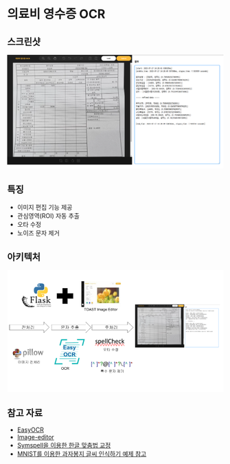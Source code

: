 # 의료비 영수증 OCR

## 스크린샷

![스크린샷](./docs/screen_shot_01.png)

## 특징

* 이미지 편집 기능 제공
* 관심영역(ROI) 자동 추출
* 오타 수정
* 노이즈 문자 제거

## 아키텍처

![아키텍처](./docs/archi.png)

## 참고 자료

* [EasyOCR](https://github.com/JaidedAI/EasyOCR)
* [Image-editor](https://ui.toast.com/tui-image-editor)
* [Symspell을 이용한 한글 맞춤법 교정](https://heegyukim.medium.com/symspell%EC%9D%84-%EC%9D%B4%EC%9A%A9%ED%95%9C-%ED%95%9C%EA%B8%80-%EB%A7%9E%EC%B6%A4%EB%B2%95-%EA%B5%90%EC%A0%95-3def9ca00805)
* [MNIST를 이용한 과자봉지 글씨 인식하기 예제 참고](https://weejw.tistory.com/611)
